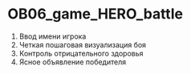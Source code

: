 # OB06_game_HERO_battle
1.	Ввод имени игрока
2.	Четкая пошаговая визуализация боя
3.	Контроль отрицательного здоровья
4.	Ясное объявление победителя


